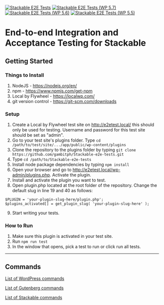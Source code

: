 [![Stackable E2E Tests](https://github.com/gambitph/Stackable-e2e-tests/workflows/e2e-test-latest/badge.svg)](https://github.com/gambitph/Stackable-e2e-tests/actions)
[![Stackable E2E Tests (WP 5.7)](https://github.com/gambitph/Stackable-e2e-tests/workflows/e2e-test-latest-wp57/badge.svg)](https://github.com/gambitph/Stackable-e2e-tests/actions)
[![Stackable E2E Tests (WP 5.6)](https://github.com/gambitph/Stackable-e2e-tests/workflows/e2e-test-latest-wp56/badge.svg)](https://github.com/gambitph/Stackable-e2e-tests/actions)
[![Stackable E2E Tests (WP 5.5)](https://github.com/gambitph/Stackable-e2e-tests/workflows/e2e-test-latest-wp55/badge.svg)](https://github.com/gambitph/Stackable-e2e-tests/actions)
# End-to-end Integration and Acceptance Testing for Stackable

## Getting Started
### Things to Install

1. NodeJS - https://nodejs.org/en/
2. npm - https://www.npmjs.com/get-npm
3. Local by Flywheel - https://localwp.com/
4. git version control - https://git-scm.com/downloads

### Setup

1. Create a Local by Flywheel test site on http://e2etest.local/ this should only be used for testing. Username and password for this test site should be set as "admin".
2. Go to your test site's plugins folder. Type `cd /path/to/test/site/.../app/public/wp-content/plugins`
3. Clone the repository to the plugins folder by typing `git clone https://github.com/gambitph/Stackable-e2e-tests.git`
4. Type `cd /path/to/Stackable-e2e-tests`
5. Install node package dependencies by typing `npm install`
6. Open your browser and go to http://e2etest.local/wp-admin/plugins.php. Activate the plugin.
7. Install and activate the plugin you want to test.
8. Open plugin.php located at the root folder of the repository. Change the default slug in line 19 and 40 as follows:
```
$PLUGIN = 'your-plugin-slug-here/plugin.php';
$plugins_activated[] = get_plugin_slug( 'your-plugin-slug-here' );
```
9. Start writing your tests.

### How to Run

1. Make sure this plugin is activated in your test site.
2. Run `npm run test`
3. In the window that opens, pick a test to run or click run all tests.

---
## Commands

[List of WordPress commands](https://github.com/gambitph/Stackable-e2e-tests/tree/master/cypress/support/wordpress/commands)

[List of Gutenberg commands](https://github.com/gambitph/Stackable-e2e-tests/tree/master/cypress/support/gutenberg/commands)

[List of Stackable commands](https://github.com/gambitph/Stackable-e2e-tests/tree/master/cypress/support/stackable/commands)
